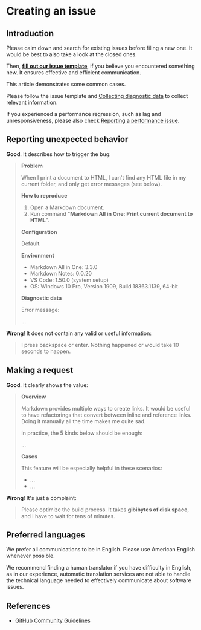 # Creating an issue

## Introduction

<!-- It can be frustrating to find a problem. It can be exciting to come up with a new idea. -->

Please calm down and search for existing issues before filing a new one. It would be best to also take a look at the closed ones.

Then, [**fill out our issue template**](https://github.com/yzhang-gh/vscode-markdown/issues/new/choose), if you believe you encountered something new. It ensures effective and efficient communication.

This article demonstrates some common cases.

Please follow the issue template and [Collecting diagnostic data](./diagnostic-data.md) to collect relevant information.

If you experienced a performance regression, such as lag and unresponsiveness, please also check [Reporting a performance issue](./performance-issue.md).

## Reporting unexpected behavior

**Good**. It describes how to trigger the bug:

> **Problem**
>
> When I print a document to HTML, I can't find any HTML file in my current folder, and only get error messages (see below).
>
> **How to reproduce**
>
> 1. Open a Markdown document.
> 2. Run command "**Markdown All in One: Print current document to HTML**".
>
> **Configuration**
>
> Default.
>
> **Environment**
>
> * Markdown All in One: 3.3.0
> * Markdown Notes: 0.0.20
> * VS Code: 1.50.0 (system setup)
> * OS: Windows 10 Pro, Version 1909, Build 18363.1139, 64-bit
>
> **Diagnostic data**
>
> Error message:
>
> ...

**Wrong**! It does not contain any valid or useful information:

> I press backspace or enter. Nothing happened or would take 10 seconds to happen.

## Making a request

**Good**. It clearly shows the value:

> **Overview**
>
> Markdown provides multiple ways to create links. It would be useful to have refactorings that convert between inline and reference links. Doing it manually all the time makes me quite sad.
>
> In practice, the 5 kinds below should be enough:
>
> ...
>
> **Cases**
>
> This feature will be especially helpful in these scenarios:
>
> * ...
> * ...

**Wrong**! It's just a complaint:

> Please optimize the build process. It takes **gibibytes of disk space**, and I have to wait for tens of minutes.

## Preferred languages

We prefer all communications to be in English. Please use American English whenever possible.

We recommend finding a human translator if you have difficulty in English, as in our experience, automatic translation services are not able to handle the technical language needed to effectively communicate about software issues.

## References

* [GitHub Community Guidelines](https://docs.github.com/en/github/site-policy/github-community-guidelines)
